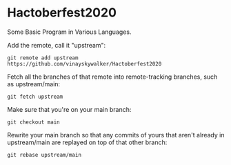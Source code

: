 # Hactoberfest2020
Some Basic Program in Various Languages.


Add the remote, call it "upstream":

``` git remote add upstream https://github.com/vinayskywalker/Hactoberfest2020  ```

 Fetch all the branches of that remote into remote-tracking branches,
 such as upstream/main:

``` git fetch upstream ```

Make sure that you're on your main branch:

``` git checkout main ```

Rewrite your main branch so that any commits of yours that
aren't already in upstream/main are replayed on top of that
other branch:

``` git rebase upstream/main ```


